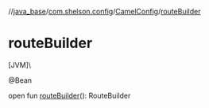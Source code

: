 //[java_base](../../../index.md)/[com.shelson.config](../index.md)/[CamelConfig](index.md)/[routeBuilder](route-builder.md)

# routeBuilder

[JVM]\

@Bean

open fun [routeBuilder](route-builder.md)(): RouteBuilder
